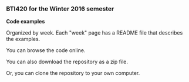 ### BTI420 for the Winter 2016 semester

**Code examples**

Organized by week. Each "week" page has a README file that describes the examples.

You can browse the code online. 

You can also download the repository as a zip file.

Or, you can clone the repository to your own computer.
